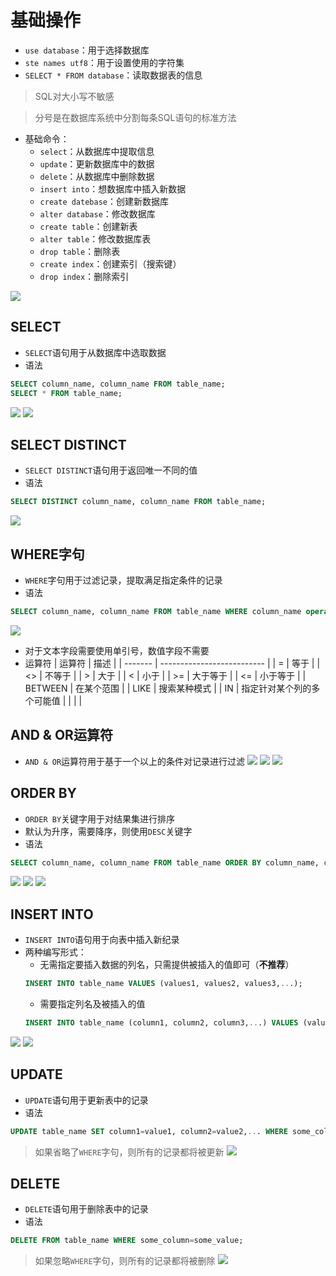 # 基础操作
- `use database`：用于选择数据库
- `ste names utf8`：用于设置使用的字符集
- `SELECT * FROM database`：读取数据表的信息
> SQL对大小写不敏感

> 分号是在数据库系统中分割每条SQL语句的标准方法
- 基础命令：
	- `select`：从数据库中提取信息
	- `update`：更新数据库中的数据
	- `delete`：从数据库中删除数据
	- `insert into`：想数据库中插入新数据
	- `create datebase`：创建新数据库
	- `alter database`：修改数据库
	- `create table`：创建新表
	- `alter table`：修改数据库表
	- `drop table`：删除表
	- `create index`：创建索引（搜索键）
	- `drop index`：删除索引

![](https://raw.githubusercontent.com/alwaysmissin/picgo/main/20220930212635.png)

## SELECT
- `SELECT`语句用于从数据库中选取数据
- 语法
```sql
SELECT column_name, column_name FROM table_name;
SELECT * FROM table_name;
```
![](https://raw.githubusercontent.com/alwaysmissin/picgo/main/20220930212653.png)
![](https://raw.githubusercontent.com/alwaysmissin/picgo/main/20220930212703.png)

## SELECT DISTINCT
- `SELECT DISTINCT`语句用于返回唯一不同的值
- 语法
```sql
SELECT DISTINCT column_name, column_name FROM table_name;
```
![](https://raw.githubusercontent.com/alwaysmissin/picgo/main/20220930212724.png)
## WHERE字句
- `WHERE`字句用于过滤记录，提取满足指定条件的记录
- 语法
```sql
SELECT column_name, column_name FROM table_name WHERE column_name operator value;
```
![](https://raw.githubusercontent.com/alwaysmissin/picgo/main/20220930212918.png)
- 对于文本字段需要使用单引号，数值字段不需要
- 运算符
| 运算符  | 描述                       |
| ------- | -------------------------- |
| =       | 等于                       |
| <>      | 不等于                     |
| >       | 大于                       |
| <       | 小于                       |
| >=      | 大于等于                   |
| <=      | 小于等于                   |
| BETWEEN | 在某个范围                 |
| LIKE    | 搜索某种模式               |
| IN      | 指定针对某个列的多个可能值 |
|         |                            |
## AND & OR运算符
- `AND & OR`运算符用于基于一个以上的条件对记录进行过滤
![](https://raw.githubusercontent.com/alwaysmissin/picgo/main/20220930213413.png)
![](https://raw.githubusercontent.com/alwaysmissin/picgo/main/20220930213421.png)
![](https://raw.githubusercontent.com/alwaysmissin/picgo/main/20220930213432.png)
## ORDER BY
- `ORDER BY`关键字用于对结果集进行排序
- 默认为升序，需要降序，则使用`DESC`关键字
- 语法
```sql
SELECT column_name, column_name FROM table_name ORDER BY column_name, column_name ASC|DESC;
```
![](https://raw.githubusercontent.com/alwaysmissin/picgo/main/20220930213632.png)
![](https://raw.githubusercontent.com/alwaysmissin/picgo/main/20220930213642.png)
![](https://raw.githubusercontent.com/alwaysmissin/picgo/main/20220930213651.png)
## INSERT INTO
- `INSERT INTO`语句用于向表中插入新纪录
- 两种编写形式：
	- 无需指定要插入数据的列名，只需提供被插入的值即可（**不推荐**）
	```sql
	INSERT INTO table_name VALUES (values1, values2, values3,...);
	```
	- 需要指定列名及被插入的值
	```sql
	INSERT INTO table_name (column1, column2, column3,...) VALUES (values1, values2, values3,...);
	```
![](https://raw.githubusercontent.com/alwaysmissin/picgo/main/20220930214017.png)
![](https://raw.githubusercontent.com/alwaysmissin/picgo/main/20220930214032.png)
## UPDATE
- `UPDATE`语句用于更新表中的记录
- 语法
```sql
UPDATE table_name SET column1=value1, column2=value2,... WHERE some_column=some_value;
```
> 如果省略了`WHERE`字句，则所有的记录都将被更新
![](https://raw.githubusercontent.com/alwaysmissin/picgo/main/20220930214236.png)
## DELETE
- `DELETE`语句用于删除表中的记录
- 语法
```sql
DELETE FROM table_name WHERE some_column=some_value;
```
> 如果忽略`WHERE`字句，则所有的记录都将被删除
![](https://raw.githubusercontent.com/alwaysmissin/picgo/main/20220930214403.png)
